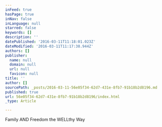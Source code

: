 ```yaml
---
inFeed: true
hasPage: true
inNav: false
inLanguage: null
starred: false
keywords: []
description: ''
datePublished: '2016-03-11T11:18:01.023Z'
dateModified: '2016-03-11T11:17:38.944Z'
authors: []
publisher:
  name: null
  domain: null
  url: null
  favicon: null
title: ''
author: []
sourcePath: _posts/2016-03-11-56e05f34-62d7-431e-8fb7-91b18b2d8196.md
published: true
url: 56e05f34-62d7-431e-8fb7-91b18b2d8196/index.html
_type: Article

---
```

Family AND Freedom the WELLthy Way